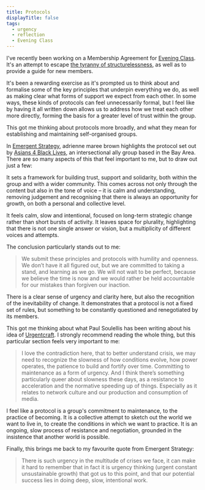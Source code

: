 ```yaml
---
title: Protocols
displayTitle: false
tags:
  - urgency
  - reflection
  - Evening Class
---
```


I've recently been working on a Membership Agreement for [Evening Class](https://evening-class.org/). It's an attempt to escape [the tyranny of structurelessness](https://www.jofreeman.com/joreen/tyranny.htm), as well as to provide a guide for new members.

It's been a rewarding exercise as it's prompted us to think about and formalise some of the key principles that underpin everything we do, as well as making clear what forms of support we expect from each other. In some ways, these kinds of protocols can feel unnecessarily formal, but I feel like by having it all written down allows us to address how we treat each other more directly, forming the basis for a greater level of trust within the group.

This got me thinking about protocols more broadly, and what they mean for establishing and maintaining self-organised groups.

<!-- more -->

In [Emergent Strategy](https://www.akpress.org/emergentstrategy.html), adrienne maree brown highlights the protocol set out by [Asians 4 Black Lives](https://a4bl.wordpress.com/who-we-are/), an intersectional ally group based in the Bay Area. There are so many aspects of this that feel important to me, but to draw out just a few:

It sets a framework for building trust, support and solidarity, both within the group and with a wider community. This comes across not only through the content but also in the tone of voice – it is calm and understanding, removing judgement and recognising that there is always an opportunity for growth, on both a personal and collective level.

It feels calm, slow and intentional, focused on long-term strategic change rather than short bursts of activity. It leaves space for plurality, highlighting that there is not one single answer or vision, but a multiplicity of different voices and attempts.

The conclusion particularly stands out to me:

> We submit these principles and protocols with humility and openness. We don’t have it all figured out, but we are committed to taking a stand, and learning as we go. We will not wait to be perfect, because we believe the time is now and we would rather be held accountable for our mistakes than forgiven our inaction.

There is a clear sense of urgency and clarity here, but also the recognition of the inevitability of change. It demonstrates that a protocol is not a fixed set of rules, but something to be constantly questioned and renegotiated by its members.

This got me thinking about what Paul Soulellis has been writing about his idea of [Urgentcraft](https://docs.google.com/document/d/1gLnHQq2VjPrsRRB_wA-DTmHsRBreET09e-ZpT-j-ez0/edit). I strongly recommend reading the whole thing, but this particular section feels very important to me:

> I love the contradiction here, that to better understand crisis, we may need to recognize the slowness of how conditions evolve, how power operates, the patience to build and fortify over time. Committing to maintenance as a form of urgency. And I think there’s something particularly queer about slowness these days, as a resistance to acceleration and the normative speeding up of things. Especially as it relates to network culture and our production and consumption of media.

I feel like a protocol is a group's commitment to maintenance, to the practice of becoming. It is a collective attempt to sketch out the world we want to live in, to create the conditions in which we want to practice. It is an ongoing, slow process of resistance and negotiation, grounded in the insistence that another world is possible.

Finally, this brings me back to my favourite quote from Emergent Strategy:

> There is such urgency in the multitude of crises we face, it can make it hard to remember that in fact it is urgency thinking (urgent constant unsustainable growth) that got us to this point, and that our potential success lies in doing deep, slow, intentional work.
